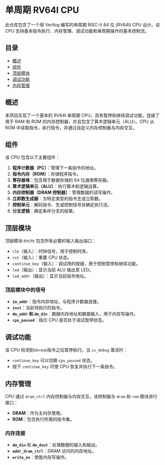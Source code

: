 # 单周期 RV64I CPU

此仓库包含了一个用 Verilog 编写的单周期 RISC-V 64 位 (RV64I) CPU 设计。该 CPU 支持基本指令执行、内存管理、调试功能和单周期操作的基本控制流。

## 目录

- [概述](#概述)
- [组件](#组件)
- [顶层模块](#顶层模块)
- [调试功能](#调试功能)
- [内存管理](#内存管理)

## 概述

本项目实现了一个基本的 RV64I 单周期 CPU，具有暂停和继续调试功能，连接了用于 RAM 和 ROM 的内存控制器，并且包含了算术逻辑单元（ALU）。CPU 从 ROM 中读取指令，执行指令，并通过自定义内存控制器与内存交互。

## 组件

该 CPU 包含以下主要组件：

1. **程序计数器（PC）**：管理下一条指令的地址。
2. **指令内存（ROM）**：存储程序指令。
3. **寄存器堆**：包含用于数据存储的 64 位通用寄存器。
4. **算术逻辑单元（ALU）**：执行算术和逻辑运算。
5. **内存控制器（DRAM 控制器）**：管理数据的读写操作。
6. **立即数生成器**：为特定类型的指令生成立即数。
7. **控制单元**：解码指令、生成控制信号并确定执行流。
8. **分支逻辑**：确定条件分支的结果。

## 顶层模块

顶层模块 `RVCPU` 包含所有必要的输入输出端口：

- `clk`（输入）：时钟信号，用于控制时序。
- `rst`（输入）：重置 CPU 状态。
- `continue_key`（输入）：调试用的按键，用于控制暂停和继续功能。
- `led`（输出）：显示当前 ALU 输出至 LED。
- `led_addr`（输出）：显示当前指令地址。

### 顶层模块中的信号

- **`im_addr`**：指令内存地址，与程序计数器连接。
- **`inst`**：当前待执行的指令。
- **`dm_addr` 和 `dm_din`**：数据内存地址和数据输入，用于内存写操作。
- **`cpu_paused`**：指示 CPU 是否处于调试暂停状态。

## 调试功能

该 CPU 检测到`ebreak`指令之后暂停执行。当 `is_debug` 激活时：

- `continue_key` 可以切换 `cpu_paused` 状态。
- 按下 `continue_key` 可使 CPU 恢复并执行下一条指令。

## 内存管理

CPU 通过 `dram_ctrl` 内存控制器与内存交互，该控制器与 `dram` 和 `rom` 模块进行接口：

- **DRAM**：作为主内存使用。
- **ROM**：包含执行所需的指令集。

### 内存连接

- **`dm_din`** 和 **`dm_dout`**：处理数据的输入和输出。
- **`addr_dram_ctrl`**：DRAM 访问的内存地址。
- **`write_en`**：使能内存写操作。
